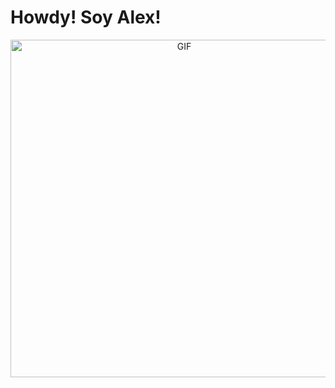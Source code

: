 # Howdy! Soy Alex! 

<div align="center">
<img hight="400" width="540" alt="GIF" align="center" src="https://64.media.tumblr.com/1f1281fda581afbce23da9e286f8a5bd/61b1d5d32bc821dc-a1/s540x810/6474885907e648d82cd2c61deb48e3055a0585d9.gifv">
</div>

</br>
</br>
</br>
